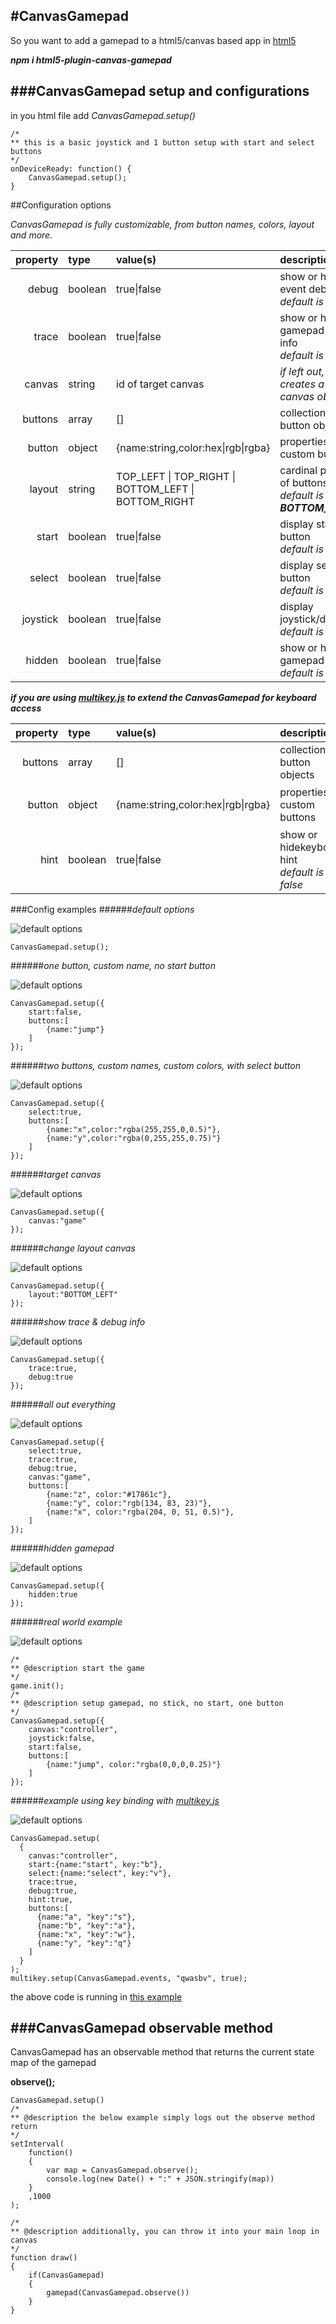 #CanvasGamepad
----

So you want to add a gamepad to a html5/canvas based app in [html5](http://html5.apache.org/)

***npm i html5-plugin-canvas-gamepad***

###CanvasGamepad setup and configurations
---
in you html file add *CanvasGamepad.setup()*

```
/*
** this is a basic joystick and 1 button setup with start and select buttons
*/
onDeviceReady: function() {
	CanvasGamepad.setup();
}
```

##Configuration options

*CanvasGamepad is fully customizable, from button names, colors, layout and more.*

| property | type | value(s) | description | example |
|---:|:---|:---|:---|:---|
|debug|boolean|true\|false|show or hide event debug info<br>*default is false*|```debug:false```|
|trace|boolean|true\|false|show or hide gamepad trace info<br>*default is false*|```trace:false```|
|canvas|string|id of target canvas|*if left out, creates a new canvas object*|```canvas:"game"```|
|buttons|array|[]|collection of button objects|```[{name:"x",color:"rgba(255,255,0,0.5)"}]```|
|button|object|{name:string,color:hex\|rgb\|rgba}|properties for custom buttons|```[{name:"x",color:"rgba(255,255,0,0.5)"},{name:"y",color:"rgba(255,0,255,0.5)"}]```|
|layout|string|TOP_LEFT \| TOP_RIGHT \| BOTTOM_LEFT \| BOTTOM_RIGHT|cardinal position of buttons<br>*default is **BOTTOM_RIGHT***|```layout:"BOTTOM_RIGHT"```|
|start|boolean|true\|false|display start button<br>*default is true*|```start:false```|
|select|boolean|true\|false|display select button<br>*default is false*|```select:false```|
|joystick|boolean|true\|false|display joystick/dpad<br>*default is false*|```debug:false```|
|hidden|boolean|true\|false|show or hide the gamepad<br>*default is false*|<br>this can be used to *hide* the gamepad if you are doing something else on screen|```hidden:false```|

***if you are using [multikey.js](http://multikey.32teeth.org/) to extend the CanvasGamepad for keyboard access***

| property | type | value(s) | description | example |
|---:|:---|:---|:---|:---|
|buttons|array|[]|collection of button objects|```[{name:"x",color:"rgba(255,255,0,0.5)", key:"[keyboard letter]"}]```|
|button|object|{name:string,color:hex\|rgb\|rgba}|properties for custom buttons|```[{name:"x",color:"rgba(255,255,0,0.5)", key:"w"},{name:"y",color:"rgba(255,0,255,0.5)", key:"q"}]```|
|hint|boolean|true\|false|show or hidekeyboard hint<br>*default is false*|```hint:true```|

###Config examples
######*default options*

![default options](https://raw.githubusercontent.com/32teeth/html5-plugin-canvas-gamepad/master/images/CDVGamepad-1.png)

```
CanvasGamepad.setup();
```

######*one button, custom name, no start button*

![default options](https://raw.githubusercontent.com/32teeth/html5-plugin-canvas-gamepad/master/images/CDVGamepad-2.png)

```
CanvasGamepad.setup({
	start:false,
	buttons:[
		{name:"jump"}
	]
});
```

######*two buttons, custom names, custom colors, with select button*

![default options](https://raw.githubusercontent.com/32teeth/html5-plugin-canvas-gamepad/master/images/CDVGamepad-3.png)

```
CanvasGamepad.setup({
	select:true,
	buttons:[
		{name:"x",color:"rgba(255,255,0,0.5)"},
		{name:"y",color:"rgba(0,255,255,0.75)"}
	]
});
```

######*target canvas*

![default options](https://raw.githubusercontent.com/32teeth/html5-plugin-canvas-gamepad/master/images/CDVGamepad-4.png)

```
CanvasGamepad.setup({
	canvas:"game"
});
```

######*change layout canvas*

![default options](https://raw.githubusercontent.com/32teeth/html5-plugin-canvas-gamepad/master/images/CDVGamepad-5.png)

```
CanvasGamepad.setup({
	layout:"BOTTOM_LEFT"
});
```

######*show trace & debug info*


![default options](https://raw.githubusercontent.com/32teeth/html5-plugin-canvas-gamepad/master/images/CDVGamepad-6.png)

```
CanvasGamepad.setup({
	trace:true,
	debug:true
});
```

######*all out everything*


![default options](https://raw.githubusercontent.com/32teeth/html5-plugin-canvas-gamepad/master/images/CDVGamepad-7.png)

```
CanvasGamepad.setup({
	select:true,
	trace:true,
	debug:true,
	canvas:"game",
	buttons:[
		{name:"z", color:"#17861c"},
		{name:"y", color:"rgb(134, 83, 23)"},
		{name:"x", color:"rgba(204, 0, 51, 0.5)"},		
	]
});
```

######*hidden gamepad*

![default options](https://raw.githubusercontent.com/32teeth/html5-plugin-canvas-gamepad/master/images/CDVGamepad-8.png)

```
CanvasGamepad.setup({
	hidden:true
});
```

######*real world example*

![default options](https://raw.githubusercontent.com/32teeth/html5-plugin-canvas-gamepad/master/images/CDVGamepad-9.png)

```
/*
** @description start the game
*/
game.init();
/*
** @description setup gamepad, no stick, no start, one button
*/    
CanvasGamepad.setup({
	canvas:"controller",
	joystick:false,
	start:false, 
	buttons:[
		{name:"jump", color:"rgba(0,0,0,0.25)"}
	]
});  
```

######*example using key binding with [multikey.js](http://multikey.32teeth.org/)*

![default options](https://raw.githubusercontent.com/32teeth/html5-plugin-canvas-gamepad/master/images/CDVGamepad-10.png)

```
CanvasGamepad.setup(
  {
    canvas:"controller",
    start:{name:"start", key:"b"},
    select:{name:"select", key:"v"},
    trace:true,
    debug:true,
    hint:true,
    buttons:[
      {name:"a", "key":"s"},
      {name:"b", "key":"a"},
      {name:"x", "key":"w"},
      {name:"y", "key":"q"}
    ]      
  }
);
multikey.setup(CanvasGamepad.events, "qwasbv", true);
```
the above code is running in [this example](http://32teeth.github.io/html5-plugin-canvas-gamepad/)

###CanvasGamepad observable method
---
CanvasGamepad has an observable method that returns the current state map of the gamepad

**observe();**

```
CanvasGamepad.setup()
/*
** @description the below example simply logs out the observe method return
*/
setInterval(
	function()
	{
		var map = CanvasGamepad.observe();
		console.log(new Date() + ":" + JSON.stringify(map))
	}
	,1000
);
```


```
/*
** @description additionally, you can throw it into your main loop in canvas
*/
function draw()
{
	if(CanvasGamepad)
	{
		gamepad(CanvasGamepad.observe())
	}
}
```